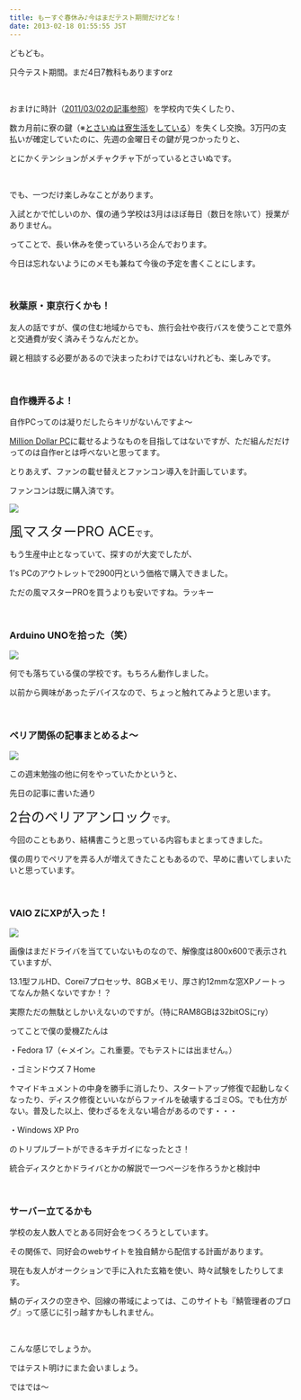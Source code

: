 ```yaml
---
title: もーすぐ春休み♪今はまだテスト期間だけどな！
date: 2013-02-18 01:55:55 JST
---
```

<p>どもども。</p>
<p>只今テスト期間。まだ4日7教科もありますorz</p>
<p>&nbsp;</p>
<p>おまけに時計（<a href="http://www5.pf-x.net/~tosainu/index.php/view/196">2011/03/02の記事参照</a>）を学校内で失くしたり、</p>
<p>数カ月前に寮の鍵（※<a href="http://www5.pf-x.net/~tosainu/index.php/view/203">とさいぬは寮生活をしている</a>）を失くし交換。3万円の支払いが確定していたのに、先週の金曜日その鍵が見つかったりと、</p>
<p>とにかくテンションがメチャクチャ下がっているとさいぬです。</p>
<p>&nbsp;</p>
<p>でも、一つだけ楽しみなことがあります。</p>
<p>入試とかで忙しいのか、僕の通う学校は3月はほぼ毎日（数日を除いて）授業がありません。</p>
<p>ってことで、長い休みを使っていろいろ企んでおります。</p>
<p>今日は忘れないようにのメモも兼ねて今後の予定を書くことにします。</p>
<p>&nbsp;</p>
<h3>秋葉原・東京行くかも！</h3>
<p>友人の話ですが、僕の住む地域からでも、旅行会社や夜行バスを使うことで意外と交通費が安く済みそうなんだとか。</p>
<p>親と相談する必要があるので決まったわけではないけれども、楽しみです。</p>
<p>&nbsp;</p>
<h3>自作機弄るよ！</h3>
<p>自作PCってのは凝りだしたらキリがないんですよ〜</p>
<p><a href="http://www.million-dollar-pc.com/">Million Dollar PC</a>に載せるようなものを目指してはないですが、ただ組んだだけってのは自作erとは呼べないと思ってます。</p>
<p>とりあえず、ファンの載せ替えとファンコン導入を計画しています。</p>
<p>ファンコンは既に購入済です。</p>
<p><img src="https://lh6.googleusercontent.com/-Au87XeUcfUc/USD_xec8BqI/AAAAAAAABF0/yuYr6bfHTo4/s640/DSC07071.JPG" /></p>
<p><span style="font-size:24px;">風マスターPRO ACE</span>です。</p>
<p>もう生産中止となっていて、探すのが大変でしたが、</p>
<p>1's PCのアウトレットで2900円という価格で購入できました。</p>
<p>ただの風マスターPROを買うよりも安いですね。ラッキー</p>
<p>&nbsp;</p>
<h3>Arduino UNOを拾った（笑）</h3>
<p><img src="https://lh4.googleusercontent.com/-3_Gfuzz0u0o/USD_zuExA-I/AAAAAAAABF8/EeqWXt7dI9E/s640/DSC07072.JPG" /></p>
<p>何でも落ちている僕の学校です。もちろん動作しました。</p>
<p>以前から興味があったデバイスなので、ちょっと触れてみようと思います。</p>
<p>&nbsp;</p>
<h3>ペリア関係の記事まとめるよ〜</h3>
<p><img src="https://lh3.googleusercontent.com/-p2k5aHoZezo/USD_4uHMJeI/AAAAAAAABGM/jTDrFnF7XFc/s640/DSC07073.JPG" /></p>
<p>この週末勉強の他に何をやっていたかというと、</p>
<p>先日の記事に書いた通り</p>
<p><span style="font-size:24px;">2台のペリアアンロック</span>です。</p>
<p>今回のこともあり、結構書こうと思っている内容もまとまってきました。</p>
<p>僕の周りでペリアを弄る人が増えてきたこともあるので、早めに書いてしまいたいと思っています。</p>
<p>&nbsp;</p>
<h3>VAIO ZにXPが入った！</h3>
<p><img src="https://lh6.googleusercontent.com/-AJCddo3AWd8/USD_0kybIgI/AAAAAAAABGE/A_ni_pL3nLk/s640/DSC07055.JPG" /></p>
<p>画像はまだドライバを当てていないものなので、解像度は800x600で表示されていますが、</p>
<p>13.1型フルHD、Corei7プロセッサ、8GBメモリ、厚さ約12mmな窓XPノートってなんか熱くないですか！？</p>
<p>実際ただの無駄としかいえないのですが。（特にRAM8GBは32bitOSにry）</p>
<p>ってことで僕の愛機Zたんは</p>
<p>・Fedora 17（←メイン。これ重要。でもテストには出ません。）</p>
<p>・ゴミンドウズ 7 Home</p>
<p>↑マイドキュメントの中身を勝手に消したり、スタートアップ修復で起動しなくなったり、ディスク修復といいながらファイルを破壊するゴミOS。でも仕方がない。普及した以上、使わざるをえない場合があるのです・・・</p>
<p>・Windows XP Pro</p>
<p>のトリプルブートができるキチガイになったとさ！</p>
<p>統合ディスクとかドライバとかの解説で一つページを作ろうかと検討中</p>
<p>&nbsp;</p>
<h3>サーバー立てるかも</h3>
<p>学校の友人数人でとある同好会をつくろうとしています。</p>
<p>その関係で、同好会のwebサイトを独自鯖から配信する計画があります。</p>
<p>現在も友人がオークションで手に入れた玄箱を使い、時々試験をしたりしてます。</p>
<p>鯖のディスクの空きや、回線の帯域によっては、このサイトも『鯖管理者のブログ』って感じに引っ越すかもしれません。</p>
<p>&nbsp;</p>
<p>こんな感じでしょうか。</p>
<p>ではテスト明けにまた会いましょう。</p>
<p>ではでは〜</p>

